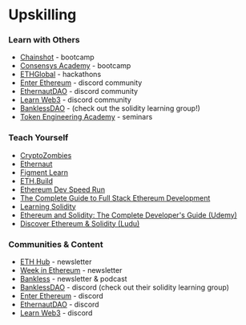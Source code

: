 # Upskilling

### Learn with Others

* [Chainshot](https://www.chainshot.com) - bootcamp
* [Consensys Academy](https://consensys.net/academy) - bootcamp
* [ETHGlobal](https://ethglobal.co) - hackathons
* [Enter Ethereum](https://discord.gg/cr7YGADDH3) - discord community
* [EthernautDAO](upskilling.md#learn-with-others) - discord community
* [Learn Web3](upskilling.md#learn-with-others) - discord community
* [BanklessDAO](https://discord.gg/bankless) - (check out the solidity learning group!)
* [Token Engineering Academy](https://tokenengineeringcommunity.github.io/website/docs/academy-welcome) - seminars

### Teach Yourself

* [CryptoZombies](https://cryptozombies.io)
* [Ethernaut](https://ethernaut.openzeppelin.com)
* [Figment Learn](https://learn.figment.io)
* [ETH.Build](https://eth.build)
* [Ethereum Dev Speed Run](https://medium.com/@austin\_48503/%EF%B8%8Fethereum-dev-speed-run-bd72bcba6a4c)
* [The Complete Guide to Full Stack Ethereum Development](https://dev.to/dabit3/the-complete-guide-to-full-stack-ethereum-development-3j13)
* [Learning Solidity](https://github.com/willitscale/learning-solidity)
* [Ethereum and Solidity: The Complete Developer's Guide (Udemy)](https://www.udemy.com/course/ethereum-and-solidity-the-complete-developers-guide/)
* [Discover Ethereum & Solidity (Ludu)](https://www.ludu.co/course/ethereum/what-is-ethereum)

### Communities & Content

* [ETH Hub](https://ethhub.io) - newsletter
* [Week in Ethereum](https://weekinethereumnews.com) - newsletter
* [Bankless](https://newsletter.banklesshq.com) - newsletter & podcast
* [BanklessDAO](upskilling.md#learn-with-others) - discord (check out their solidity learning group)
* [Enter Ethereum](https://discord.gg/cr7YGADDH3) - discord
* [EthernautDAO](https://discord.gg/VZMmBMUx) - discord
* [Learn Web3](upskilling.md#learn-with-others) - discord

